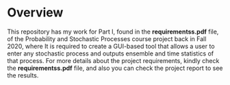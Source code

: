 # Overview

This repository has my work for Part I, found in the **requirementss.pdf** file, of the Probability and Stochastic Processes course project back in Fall 2020, where It is required to create a GUI-based tool that allows a user to enter any stochastic process and outputs
ensemble and time statistics of that process. For more details about the project requirements, kindly check the **requirementss.pdf** file, and also you can check the project report to see the results.
